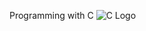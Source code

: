 Programming with C
![C Logo](https://www.pngitem.com/pimgs/m/46-467799_transparent-letter-c-logo-png-letter-c-logo.png)
